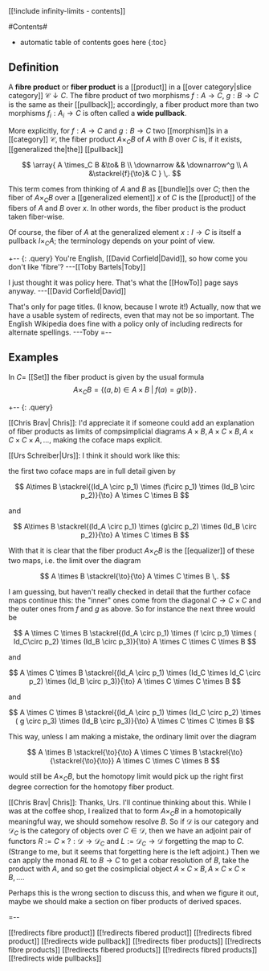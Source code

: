 
<div class="rightHandSide toc">
[[!include infinity-limits - contents]]
</div>

#Contents#
* automatic table of contents goes here
{:toc}

## Definition

A __fibre product__ or __fiber product__ is a [[product]] in a [[over category|slice category]] $\mathcal{C} \downarrow C$.  The fibre product of two morphisms $f: A \to C$, $g: B \to C$ is the same as their [[pullback]]; accordingly, a fiber product more than two morphisms $f_i : A_i \to C$ is often called a __wide pullback__. 

More explicitly, for $f : A \to C$ and $g : B \to C$ two [[morphism]]s in a [[category]] $\mathcal{C}$, the fiber product $A \times_C B$
of $A$ with $B$ over $C$ is, if it exists, [[generalized the|the]] [[pullback]]

$$
  \array{
     A \times_C B &\to& B
     \\
     \downarrow && \downarrow^g
     \\
     A &\stackrel{f}{\to}& C
  }
  \,.
$$

This term comes from thinking of $A$ and $B$ as [[bundle]]s over $C$; then the fiber of $A \times_C B$ over a [[generalized element]] $x$ of $C$ is the [[product]] of the fibers of $A$ and $B$ over $x$.  In other words, the fiber product is the product taken fiber-wise.

Of course, the fiber of $A$ at the generalized element $x: I \to C$ is itself a pullback $I \times_C A$; the terminology depends on your point of view.

+-- {: .query}
You\'re English, [[David Corfield|David]], so how come you don\'t like 'fibre'?  ---[[Toby Bartels|Toby]]

I just thought it was policy here. That's what the [[HowTo]] page says anyway. ---[[David Corfield|David]]

That\'s only for page titles.  (I know, because I wrote it!)  Actually, now that we have a usable system of redirects, even that may not be so important.  The English Wikipedia does fine with a policy only of including redirects for alternate spellings.  ---Toby
=--

## Examples

In $C =$ [[Set]] the fiber product is given by the usual formula
$$
  A \times_C B = 
  \left\{
    (a,b) \in A \times B \;|\;
    f(a) = g(b) 
  \right\}
  \,.
$$

+-- {: .query}

[[Chris Brav| Chris]]: I'd appreciate it if someone could add an explanation of fiber products as limits of compsimplicial diagrams $A \times B, A \times C \times B, A \times C \times C \times A,...$, making the coface maps explicit.

[[Urs Schreiber|Urs]]: I think it should work like this:

the first two coface maps are in full detail given by

$$
  A\times B
  \stackrel{(Id_A \circ p_1) \times (f\circ p_1) \times (Id_B \circ p_2)}{\to}
  A \times C \times B
$$

and

$$
  A\times B
  \stackrel{(Id_A \circ p_1) \times (g\circ p_2) \times (Id_B \circ p_2)}{\to}
  A \times C \times B
$$

With that it is clear that the fiber product 
$A \times_C B$ is the [[equalizer]] of these two maps, i.e. the limit over the diagram

$$
  A \times B \stackrel{\to}{\to}  A \times C \times B
 \,.
$$

I am guessing, but haven't really checked in detail that the further coface maps continue this: the "inner" ones come from the diagonal $C \to C \times C$ and the outer ones from $f$ and $g$ as above. So for instance the next three would be

$$
  A \times C \times B
  \stackrel{(Id_A \circ p_1) \times (f \circ p_1) \times ( Id_C\circ p_2) \times (Id_B \circ p_3)}{\to}
  A \times C  \times C \times B
$$

and

$$
  A \times C \times B
  \stackrel{(Id_A \circ p_1) \times (Id_C \times Id_C \circ p_2) \times (Id_B \circ p_3)}{\to}
  A \times C  \times C \times B
$$

and

$$
  A \times C \times B
  \stackrel{(Id_A \circ p_1) \times (Id_C \circ p_2) \times ( g \circ p_3) \times (Id_B \circ p_3)}{\to}
  A \times C  \times C \times B
$$

This way, unless I am making a mistake, the ordinary limit over the diagram 

$$
  A \times B \stackrel{\to}{\to}
  A \times C \times B
  \stackrel{\to}{\stackrel{\to}{\to}}
  A \times C \times C \times B
$$

would still be $A \times_C B$, but the homotopy limit would pick up the right first degree correction for the homotopy fiber product.

[[Chris Brav| Chris]]: Thanks, Urs. I'll continue thinking about this. While I was at the coffee shop, I realized
that to form $A \times_C B$ in a homotopically meaningful way, we should somehow resolve $B$. So if $\mathcal{D}$ is our category and $\mathcal{D}_C$ is the category of objects over $C \in \mathcal{D}$, then we have an adjoint
pair of functors $R:= C\times? : \mathcal{D} \rightarrow \mathcal{D}_C$ and $L:=\mathcal{D}_C \rightarrow \mathcal{D}$ forgetting the map to $C$. (Strange to me, but it seems that forgetting here is the left adjoint.) Then
we can apply the monad $R L$ to $B \rightarrow C$ to get
a cobar resolution of $B$, take the product with $A$, and so get the cosimplicial object $A \times C \times B, A \times C \times C \times B,...$. 

Perhaps this is the wrong section to discuss this, and when we figure it out, maybe we should make a section on 
fiber products of derived spaces. 


=--


[[!redirects fibre product]]
[[!redirects fibered product]]
[[!redirects fibred product]]
[[!redirects wide pullback]]
[[!redirects fiber products]]
[[!redirects fibre products]]
[[!redirects fibered products]]
[[!redirects fibred products]]
[[!redirects wide pullbacks]]
